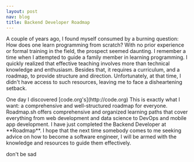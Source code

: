 ```yaml
---
layout: post
nav: blog
title: Backend Developer Roadmap
---
```


<p>
A couple of years ago, I found myself consumed by a burning question: How does one learn programming from scratch? With no prior experience or formal training in the field, the prospect seemed daunting. I remember a time when I attempted to guide a family member in learning programming. I quickly realized that effective teaching involves more than technical knowledge and enthusiasm. Besides that, it requires a curriculum, and a roadmap, to provide structure and direction. Unfortunately, at that time, I didn't have access to such resources, leaving me to face a disheartening setback.
</p>

<p>
One day I discovered [code.org's](http://code.org) This is exactly what I want: a comprehensive and well-structured roadmap for everyone. Roadmap.sh offers comprehensive and organized learning paths that cover everything from web development and data science to DevOps and mobile app development. I have just completed the Backend Developer at **Roadmap**. I hope that the next time somebody comes to me seeking advice on how to become a software engineer, I will be armed with the knowledge and resources to guide them effectively.
</p>

<p>
don't be sad
</p>
